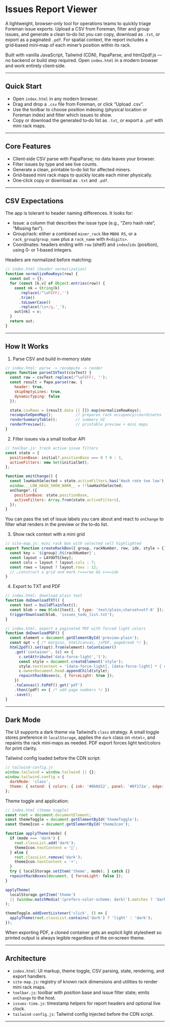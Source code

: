 # Issues Report Viewer 

A lightweight, browser‑only tool for operations teams to quickly triage Foreman issue exports. Upload a CSV from Foreman, filter and group issues, and generate a clean to‑do list you can copy, download as `.txt`, or export as a paginated `.pdf`. For spatial context, the report includes a grid‑based mini‑map of each miner’s position within its rack.

Built with vanilla JavaScript, Tailwind (CDN), PapaParse, and html2pdf.js — no backend or build step required. Open `index.html` in a modern browser and work entirely client‑side.

---

## Quick Start

- Open `index.html` in any modern browser.
- Drag and drop a `.csv` file from Foreman, or click “Upload .csv”.
- Use the toolbar to choose position indexing (physical location or Foreman index) and filter which issues to show.
- Copy or download the generated to‑do list as `.txt`, or export a `.pdf` with mini rack maps.

---

## Core Features

- Client‑side CSV parse with PapaParse; no data leaves your browser.
- Filter issues by type and see live counts.
- Generate a clean, printable to‑do list for affected miners.
- Grid‑based mini rack maps to quickly locate each miner physically.
- One‑click copy or download as `.txt` and `.pdf`.

---

## CSV Expectations

The app is tolerant to header naming differences. It looks for:

- Issue: a column that describes the issue type (e.g., “Zero hash rate”, “Missing fan”).
- Group/rack: either a combined `miner_rack` like `MB08 R5`, or a `rack_group`/`group_name` plus a `rack_name` with `R<digits>`.
- Coordinates: headers ending with `row` (shelf) and `index`/`idx` (position), using 0‑ or 1‑based integers.

Headers are normalized before matching:

```js
// index.html (header normalization)
function normalizeRowKeys(row) {
  const out = {};
  for (const [k,v] of Object.entries(row)) {
    const nk = String(k)
      .replace(/^\uFEFF/,'')
      .trim()
      .toLowerCase()
      .replace(/\s+/g,'_');
    out[nk] = v;
  }
  return out;
}
```

---

## How It Works

1) Parse CSV and build in‑memory state

```js
// index.html: parse -> recompute -> render
async function parseCSVText(csvText) {
  const raw = csvText.replace(/^\uFEFF/, '');
  const result = Papa.parse(raw, {
    header: true,
    skipEmptyLines: true,
    dynamicTyping: false
  });

  state.csvRows = (result.data || []).map(normalizeRowKeys);
  recomputeOpenMap();          // prepares rack occupancy/coordinates
  renderSummaryTable();        // summary UI
  renderPreview();             // printable preview + mini maps
}
```

2) Filter issues via a small toolbar API

```js
// toolbar.js: track active issue filters
const state = {
  positionBase: initial?.positionBase === 0 ? 0 : 1,
  activeFilters: new Set(initialSet),
};

function emitChange() {
  const lowHashSelected = state.activeFilters.has('Hash rate too low');
  window.__LOW_HASH_SHOW_WARN__ = !!lowHashSelected;
  onChange?.({
    positionBase: state.positionBase,
    activeFilters: Array.from(state.activeFilters),
  });
}
```

You can pass the set of issue labels you care about and react to `onChange` to filter what renders in the preview or the to‑do list.

3) Show rack context with a mini grid

```js
// site-map.js: mini rack box with selected cell highlighted
export function createRackBox({ group, rackNumber, row, idx, style = {} }) {
  const key = `${group}.R${rackNumber}`;
  const layout = LAYOUTS[key];
  const cols = layout ? layout.cols : 7;
  const rows = layout ? layout.rows : 12;
  // …construct a grid and mark r===row && c===idx
}
```

4) Export to TXT and PDF

```js
// index.html: download plain text
function doDownloadTXT() {
  const text = buildPlainText();
  const blob = new Blob([text], { type: 'text/plain;charset=utf-8' });
  triggerDownload(blob, 'issues_todo_list.txt');
}

// index.html: export a paginated PDF with forced light colors
function doDownloadPDF() {
  const element = document.getElementById('preview-plain');
  const opt = { /* margins, html2canvas, jsPDF, pagebreak */ };
  html2pdf().set(opt).from(element).toContainer()
    .get('container', (c) => {
      c.setAttribute('data-force-light','1');
      const style = document.createElement('style');
      style.textContent = '[data-force-light], [data-force-light] * { color:#000 !important; -webkit-text-fill-color:#000 !important; }';
      c.ownerDocument.head.appendChild(style);
      repaintRackBoxes(c, { forceLight: true });
    })
    .toCanvas().toPdf().get('pdf')
    .then((pdf) => { /* add page numbers */ })
    .save();
}
```

---

## Dark Mode

The UI supports a dark theme via Tailwind’s `class` strategy. A small toggle stores preference in `localStorage`, applies the `dark` class on `<html>`, and repaints the rack mini‑maps as needed. PDF export forces light text/colors for print clarity.

Tailwind config loaded before the CDN script:

```js
// tailwind-config.js
window.tailwind = window.tailwind || {};
window.tailwind.config = {
  darkMode: 'class',
  theme: { extend: { colors: { ink: '#0b0d12', panel: '#0f172a', edge: '#1e293b' } } }
};
```

Theme toggle and application:

```js
// index.html (theme toggle)
const root = document.documentElement;
const themeToggle = document.getElementById('themeToggle');
const themeIcon = document.getElementById('themeIcon');

function applyTheme(mode) {
  if (mode === 'dark') {
    root.classList.add('dark');
    themeIcon.textContent = '🌙';
  } else {
    root.classList.remove('dark');
    themeIcon.textContent = '☀️';
  }
  try { localStorage.setItem('theme', mode); } catch {}
  repaintRackBoxes(document, { forceLight: false });
}

applyTheme(
  localStorage.getItem('theme')
  || (window.matchMedia('(prefers-color-scheme: dark)').matches ? 'dark':'light')
);

themeToggle.addEventListener('click', () => {
  applyTheme(root.classList.contains('dark') ? 'light' : 'dark');
});
```

When exporting PDF, a cloned container gets an explicit light stylesheet so printed output is always legible regardless of the on‑screen theme.

---

## Architecture

- `index.html`: UI markup, theme toggle, CSV parsing, state, rendering, and export handlers.
- `site-map.js`: registry of known rack dimensions and utilities to render mini rack maps.
- `toolbar.js`: toolbar with position base and issue filter state; emits `onChange` to the host.
- `issues-time.js`: timestamp helpers for report headers and optional live clock.
- `tailwind-config.js`: Tailwind config injected before the CDN script.

---
